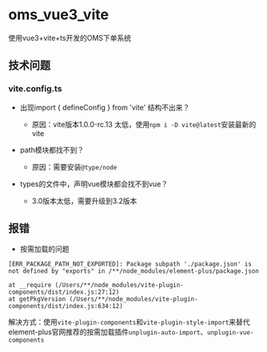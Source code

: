 # oms_vue3_vite
使用vue3+vite+ts开发的OMS下单系统

## 技术问题
### vite.config.ts
* 出现import { defineConfig } from 'vite' 结构不出来？
  * 原因：vite版本1.0.0-rc.13 太低，使用`npm i -D vite@latest`安装最新的vite

* path模块都找不到？
  * 原因：需要安装`@type/node`

* types的文件中，声明vue模块都会找不到vue？
  * 3.0版本太低，需要升级到3.2版本

## 报错

* 按需加载的问题

```
[ERR_PACKAGE_PATH_NOT_EXPORTED]: Package subpath './package.json' is not defined by "exports" in /**/node_modules/element-plus/package.json

at __require (/Users/**/node_modules/vite-plugin-components/dist/index.js:27:12)
at getPkgVersion (/Users/**/node_modules/vite-plugin-components/dist/index.js:634:12)
```
解决方式：使用`vite-plugin-components`和`vite-plugin-style-import`来替代element-plus官网推荐的按需加载插件`unplugin-auto-import`、`unplugin-vue-components`